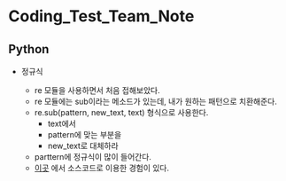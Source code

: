 # Coding_Test_Team_Note

## Python
* 정규식

  - re 모듈을 사용하면서 처음 접해보았다.
  - re 모듈에는 sub이라는 메소드가 있는데, 내가 원하는 패턴으로 치환해준다.
  - re.sub(pattern, new_text, text) 형식으로 사용한다.
    + text에서
    + pattern에 맞는 부분을
    + new_text로 대체하라
  - parttern에 정규식이 많이 들어간다.
  - [이곳](https://github.com/dongjun0128/Algorithm_Study/blob/main/Python_Algorithm_Interview/%EB%AC%B8%EC%9E%90%EC%97%B4%20%EC%A1%B0%EC%9E%91/%EC%9C%A0%ED%9A%A8%ED%95%9C%20%ED%8C%B0%EB%A6%B0%EB%93%9C%EB%A1%AC.py) 에서 소스코드로 이용한 경험이 있다.
 
